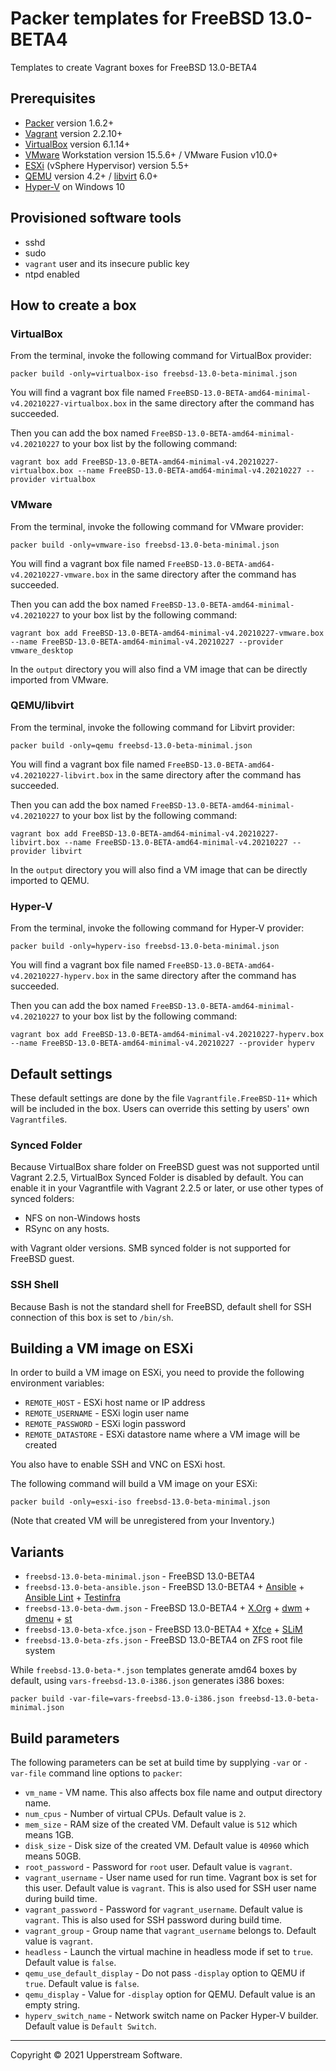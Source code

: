 # Packer templates for FreeBSD 13.0-BETA4

Templates to create Vagrant boxes for FreeBSD 13.0-BETA4

## Prerequisites

* [Packer][] version 1.6.2+
* [Vagrant][] version 2.2.10+
* [VirtualBox][] version 6.1.14+
* [VMware][] Workstation version 15.5.6+ / VMware Fusion v10.0+
* [ESXi][] (vSphere Hypervisor) version 5.5+
* [QEMU][] version 4.2+ / [libvirt][] 6.0+
* [Hyper-V][] on Windows 10

[ESXi]: http://www.vmware.com/products/vsphere-hypervisor
    "Free VMware vSphere Hypervisor, Free Virtualization (ESXi)"
[Hyper-V]: https://docs.microsoft.com/en-us/virtualization/hyper-v-on-windows/about/
    "Introduction to Hyper-V on Windows 10 | Microsoft Docs"
[libvirt]: https://libvirt.org/ "libvirt: The virtualization API"
[Packer]: https://www.packer.io/ "Packer by HashiCorp"
[QEMU]: https://www.qemu.org/ "QEMU"
[Vagrant]: https://www.vagrantup.com/ "Vagrant"
[VirtualBox]: https://www.virtualbox.org/ "Oracle VM VirtualBox"
[VMware]: http://www.vmware.com/
    "VMware Virtualization for Desktop &amp; Server, Application,
    Public &amp; Hybrid Clouds"

## Provisioned software tools

* sshd
* sudo
* `vagrant` user and its insecure public key
* ntpd enabled

## How to create a box

### VirtualBox

From the terminal, invoke the following command for VirtualBox provider:

    packer build -only=virtualbox-iso freebsd-13.0-beta-minimal.json

You will find a vagrant box file named `FreeBSD-13.0-BETA-amd64-minimal-v4.20210227-virtualbox.box`
in the same directory after the command has succeeded.

Then you can add the box named `FreeBSD-13.0-BETA-amd64-minimal-v4.20210227`
to your box list by the following command:

    vagrant box add FreeBSD-13.0-BETA-amd64-minimal-v4.20210227-virtualbox.box --name FreeBSD-13.0-BETA-amd64-minimal-v4.20210227 --provider virtualbox

### VMware

From the terminal, invoke the following command for VMware provider:

    packer build -only=vmware-iso freebsd-13.0-beta-minimal.json

You will find a vagrant box file named `FreeBSD-13.0-BETA-amd64-v4.20210227-vmware.box`
in the same directory after the command has succeeded.

Then you can add the box named `FreeBSD-13.0-BETA-amd64-minimal-v4.20210227`
to your box list by the following command:

    vagrant box add FreeBSD-13.0-BETA-amd64-minimal-v4.20210227-vmware.box --name FreeBSD-13.0-BETA-amd64-minimal-v4.20210227 --provider vmware_desktop

In the `output` directory you will also find a VM image that can be
directly imported from VMware.

### QEMU/libvirt

From the terminal, invoke the following command for Libvirt provider:

    packer build -only=qemu freebsd-13.0-beta-minimal.json

You will find a vagrant box file named `FreeBSD-13.0-BETA-amd64-v4.20210227-libvirt.box`
in the same directory after the command has succeeded.

Then you can add the box named `FreeBSD-13.0-BETA-amd64-minimal-v4.20210227`
to your box list by the following command:

    vagrant box add FreeBSD-13.0-BETA-amd64-minimal-v4.20210227-libvirt.box --name FreeBSD-13.0-BETA-amd64-minimal-v4.20210227 --provider libvirt

In the `output` directory you will also find a VM image that can be
directly imported to QEMU.

### Hyper-V

From the terminal, invoke the following command for Hyper-V provider:

    packer build -only=hyperv-iso freebsd-13.0-beta-minimal.json

You will find a vagrant box file named `FreeBSD-13.0-BETA-amd64-v4.20210227-hyperv.box`
in the same directory after the command has succeeded.

Then you can add the box named `FreeBSD-13.0-BETA-amd64-minimal-v4.20210227`
to your box list by the following command:

    vagrant box add FreeBSD-13.0-BETA-amd64-minimal-v4.20210227-hyperv.box --name FreeBSD-13.0-BETA-amd64-minimal-v4.20210227 --provider hyperv

## Default settings

These default settings are done by the file `Vagrantfile.FreeBSD-11+`
which will be included in the box.  Users can override this setting by
users' own `Vagrantfile`s.

### Synced Folder

Because VirtualBox share folder on FreeBSD guest was not supported
until Vagrant 2.2.5, VirtualBox Synced Folder is disabled by default.
You can enable it in your Vagrantfile with Vagrant 2.2.5 or later, or
use other types of synced folders:

* NFS on non-Windows hosts
* RSync on any hosts.

with Vagrant older versions.  SMB synced folder is not supported for
FreeBSD guest.

### SSH Shell

Because Bash is not the standard shell for FreeBSD, default shell for
SSH connection of this box is set to `/bin/sh`.

## Building a VM image on ESXi

In order to build a VM image on ESXi, you need to provide the following
environment variables:

* `REMOTE_HOST` - ESXi host name or IP address
* `REMOTE_USERNAME` - ESXi login user name
* `REMOTE_PASSWORD` - ESXi login password
* `REMOTE_DATASTORE` - ESXi datastore name where a VM image will be
   created

You also have to enable SSH and VNC on ESXi host.

The following command will build a VM image on your ESXi:

    packer build -only=esxi-iso freebsd-13.0-beta-minimal.json

(Note that created VM will be unregistered from your Inventory.)

## Variants

* `freebsd-13.0-beta-minimal.json` - FreeBSD 13.0-BETA4
* `freebsd-13.0-beta-ansible.json` - FreeBSD 13.0-BETA4 +
  [Ansible][] + [Ansible Lint] + [Testinfra][]
* `freebsd-13.0-beta-dwm.json` - FreeBSD 13.0-BETA4 + [X.Org][] +
  [dwm][] + [dmenu][] + [st][]
* `freebsd-13.0-beta-xfce.json` - FreeBSD 13.0-BETA4 + [Xfce][] +
  [SLiM][]
* `freebsd-13.0-beta-zfs.json` - FreeBSD 13.0-BETA4 on ZFS root
  file system

While `freebsd-13.0-beta-*.json` templates generate amd64 boxes by
default, using `vars-freebsd-13.0-i386.json` generates i386 boxes:

    packer build -var-file=vars-freebsd-13.0-i386.json freebsd-13.0-beta-minimal.json

[Ansible]: https://www.ansible.com/ "Ansible is Simple IT Automation"
[Ansible Lint]: https://docs.ansible.com/ansible-lint/
  "Ansible Lint Documentation &mdash; Ansible Documentation"
[dmenu]: http://tools.suckless.org/dmenu/ "dmenu | suckless.org tools"
[dwm]: http://dwm.suckless.org/
  "suckless.org dwm - dynamic window manager"
[SLiM]: https://sourceforge.net/projects/slim.berlios/
  "SLiM download | SourceForge.net"
[st]: http://st.suckless.org/ "suckless.org st - simple terminal"
[Testinfra]: https://testinfra.readthedocs.io/en/latest/
  "Testinfra test your infrastructure &#8212; testinfra 3.2.1.dev2+g672a064.d20191006 documentation"
[X.Org]: https://www.x.org/wiki/ "X.Org"
[Xfce]: http://www.xfce.org/ "Xfce Desktop Environment"

## Build parameters

The following parameters can be set at build time by supplying `-var`
or `-var-file` command line options to `packer`:

* `vm_name` - VM name.  This also affects box file name and output
  directory name.
* `num_cpus` - Number of virtual CPUs.  Default value is `2`.
* `mem_size` - RAM size of the created VM.  Default value is `512`
  which means 1GB.
* `disk_size` - Disk size of the created VM.  Default value is `40960`
  which means 50GB.
* `root_password` - Password for `root` user.  Default value is
  `vagrant`.
* `vagrant_username` - User name used for run time.  Vagrant box is set
  for this user.  Default value is `vagrant`.
  This is also used for SSH user name during build time.
* `vagrant_password` - Password for `vagrant_username`.  Default value
  is `vagrant`.  This is also used for SSH password during build time.
* `vagrant_group` - Group name that `vagrant_username` belongs to.
  Default value is `vagrant`.
* `headless` - Launch the virtual machine in headless mode if set to
  `true`.  Default value is `false`.
* `qemu_use_default_display` - Do not pass `-display` option to QEMU if
  `true`.  Default value is `false`.
* `qemu_display` - Value for `-display` option for QEMU.  Default value
  is an empty string.
* `hyperv_switch_name` - Network switch name on Packer Hyper-V builder.
  Default value is `Default Switch`.

- - -

Copyright &copy; 2021 Upperstream Software.
